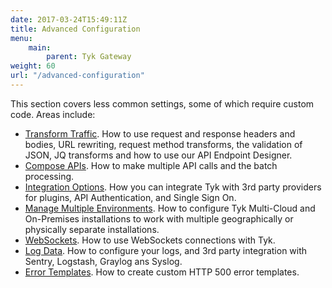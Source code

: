 ```yaml
---
date: 2017-03-24T15:49:11Z
title: Advanced Configuration
menu:
    main:
        parent: Tyk Gateway
weight: 60
url: "/advanced-configuration"
---
```


This section covers less common settings, some of which require custom code. Areas include:

* [Transform Traffic](/advanced-configuration/transform-traffic/). How to use request and response headers and bodies, URL rewriting, request method transforms, the validation of JSON, JQ transforms and how to use our API Endpoint Designer.
* [Compose APIs](/advanced-configuration/compose-apis/). How to make multiple API calls and the batch processing.
* [Integration Options](/advanced-configuration/integrate/). How you can integrate Tyk with 3rd party providers for plugins, API Authentication, and Single Sign On.
* [Manage Multiple Environments](/advanced-configuration/manage-multiple-environments/). How to configure Tyk Multi-Cloud and On-Premises installations to work with multiple geographically or physically separate installations.
* [WebSockets](/advanced-configuration/websockets/). How to use WebSockets connections with Tyk.
* [Log Data](/advanced-configuration/log-data/). How to configure your logs, and 3rd party integration with Sentry, Logstash, Graylog ans Syslog.
* [Error Templates](/advanced-configuration/error-templates/). How to create custom HTTP 500 error templates. 
